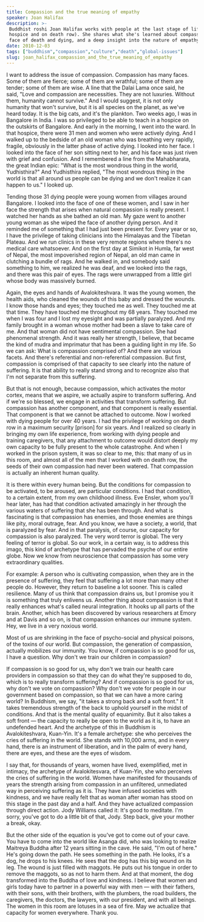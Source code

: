 ```yaml
---
title: Compassion and the true meaning of empathy
speaker: Joan Halifax
description: >-
 Buddhist roshi Joan Halifax works with people at the last stage of life (in
 hospice and on death row). She shares what she's learned about compassion in the
 face of death and dying, and a deep insight into the nature of empathy.
date: 2010-12-03
tags: ["buddhism","compassion","culture","death","global-issues"]
slug: joan_halifax_compassion_and_the_true_meaning_of_empathy
---
```


I want to address the issue of compassion. Compassion has many faces. Some of them are
fierce; some of them are wrathful; some of them are tender; some of them are wise. A line
that the Dalai Lama once said, he said, "Love and compassion are necessities. They are not
luxuries. Without them, humanity cannot survive." And I would suggest, it is not only
humanity that won't survive, but it is all species on the planet, as we've heard today. It
is the big cats, and it's the plankton. Two weeks ago, I was in Bangalore in India. I was
so privileged to be able to teach in a hospice on the outskirts of Bangalore. And early in
the morning, I went into the ward. In that hospice, there were 31 men and women who were
actively dying. And I walked up to the bedside of an old woman who was breathing very
rapidly, fragile, obviously in the latter phase of active dying. I looked into her face. I
looked into the face of her son sitting next to her, and his face was just riven with
grief and confusion. And I remembered a line from the Mahabharata, the great Indian epic:
"What is the most wondrous thing in the world, Yudhisthira?" And Yudhisthira replied, "The
most wondrous thing in the world is that all around us people can be dying and we don't
realize it can happen to us." I looked up.

Tending those 31 dying people were young women from villages around Bangalore. I looked
into the face of one of these women, and I saw in her face the strength that arises when
natural compassion is really present. I watched her hands as she bathed an old man. My gaze
went to another young woman as she wiped the face of another dying person. And it reminded
me of something that I had just been present for. Every year or so, I have the privilege
of taking clinicians into the Himalayas and the Tibetan Plateau. And we run clinics in
these very remote regions where there's no medical care whatsoever. And on the first day at
Simikot in Humla, far west of Nepal, the most impoverished region of Nepal, an old man
came in clutching a bundle of rags. And he walked in, and somebody said something to him,
we realized he was deaf, and we looked into the rags, and there was this pair of eyes. The
rags were unwrapped from a little girl whose body was massively burned.

Again, the eyes and hands of Avalokiteshvara. It was the young women, the health aids, who
cleaned the wounds of this baby and dressed the wounds. I know those hands and eyes; they
touched me as well. They touched me at that time. They have touched me throughout my 68
years. They touched me when I was four and I lost my eyesight and was partially paralyzed.
And my family brought in a woman whose mother had been a slave to take care of me. And
that woman did not have sentimental compassion. She had phenomenal strength. And it was
really her strength, I believe, that became the kind of mudra and imprimatur that has been
a guiding light in my life. So we can ask: What is compassion comprised of? And there are
various facets. And there's referential and non-referential compassion. But first,
compassion is comprised of that capacity to see clearly into the nature of suffering. It
is that ability to really stand strong and to recognize also that I'm not separate from
this suffering.

But that is not enough, because compassion, which activates the motor cortex, means that
we aspire, we actually aspire to transform suffering. And if we're so blessed, we engage
in activities that transform suffering. But compassion has another component, and that
component is really essential. That component is that we cannot be attached to outcome. Now
I worked with dying people for over 40 years. I had the privilege of working on death row
in a maximum security [prison] for six years. And I realized so clearly in bringing my own
life experience, from working with dying people and training caregivers, that any
attachment to outcome would distort deeply my own capacity to be fully present to the
whole catastrophe. And when I worked in the prison system, it was so clear to me, this:
that many of us in this room, and almost all of the men that I worked with on death row,
the seeds of their own compassion had never been watered. That compassion is actually an
inherent human quality.

It is there within every human being. But the conditions for compassion to be activated,
to be aroused, are particular conditions. I had that condition, to a certain extent, from
my own childhood illness. Eve Ensler, whom you'll hear later, has had that condition
activated amazingly in her through the various waters of suffering that she has been
through. And what is fascinating is that compassion has enemies, and those enemies are
things like pity, moral outrage, fear. And you know, we have a society, a world, that is
paralyzed by fear. And in that paralysis, of course, our capacity for compassion is also
paralyzed. The very word terror is global. The very feeling of terror is global. So our
work, in a certain way, is to address this imago, this kind of archetype that has pervaded
the psyche of our entire globe. Now we know from neuroscience that compassion has some very
extraordinary qualities.

For example: A person who is cultivating compassion, when they are in the presence of
suffering, they feel that suffering a lot more than many other people do. However, they
return to baseline a lot sooner. This is called resilience. Many of us think that
compassion drains us, but I promise you it is something that truly enlivens us. Another
thing about compassion is that it really enhances what's called neural integration. It
hooks up all parts of the brain. Another, which has been discovered by various researchers
at Emory and at Davis and so on, is that compassion enhances our immune system. Hey, we
live in a very noxious world. 

Most of us are shrinking in the face of psycho-social and physical poisons, of the toxins
of our world. But compassion, the generation of compassion, actually mobilizes our
immunity. You know, if compassion is so good for us, I have a question. Why don't we train
our children in compassion? 

If compassion is so good for us, why don't we train our health care providers in
compassion so that they can do what they're supposed to do, which is to really transform
suffering? And if compassion is so good for us, why don't we vote on compassion? Why don't
we vote for people in our government based on compassion, so that we can have a more
caring world? In Buddhism, we say, "it takes a strong back and a soft front." It takes
tremendous strength of the back to uphold yourself in the midst of conditions. And that is
the mental quality of equanimity. But it also takes a soft front — the capacity to really
be open to the world as it is, to have an undefended heart. And the archetype of this in
Buddhism is Avalokiteshvara, Kuan-Yin. It's a female archetype: she who perceives the
cries of suffering in the world. She stands with 10,000 arms, and in every hand, there is
an instrument of liberation, and in the palm of every hand, there are eyes, and these are
the eyes of wisdom.

I say that, for thousands of years, women have lived, exemplified, met in intimacy, the
archetype of Avalokitesvara, of Kuan-Yin, she who perceives the cries of suffering in the
world. Women have manifested for thousands of years the strength arising from compassion in
an unfiltered, unmediated way in perceiving suffering as it is. They have infused
societies with kindness, and we have really felt that as woman after woman has stood on
this stage in the past day and a half. And they have actualized compassion through direct
action. Jody Williams called it: It's good to meditate. I'm sorry, you've got to do a
little bit of that, Jody. Step back, give your mother a break, okay.

But the other side of the equation is you've got to come out of your cave. You have to
come into the world like Asanga did, who was looking to realize Maitreya Buddha after 12
years sitting in the cave. He said, "I'm out of here." He's going down the path. He sees
something in the path. He looks, it's a dog, he drops to his knees. He sees that the dog
has this big wound on its leg. The wound is just filled with maggots. He puts out his
tongue in order to remove the maggots, so as not to harm them. And at that moment, the dog
transformed into the Buddha of love and kindness. I believe that women and girls today have
to partner in a powerful way with men — with their fathers, with their sons, with their
brothers, with the plumbers, the road builders, the caregivers, the doctors, the lawyers,
with our president, and with all beings. The women in this room are lotuses in a sea of
fire. May we actualize that capacity for women everywhere. Thank you.

<!--
ad_duration=3.33
event="TEDWomen 2010"
external_start_time=0
has_talk_citation=0
intro_duration=11.82
is_subtitle_required="False"
is_talk_featured="True"
language="en"
language_swap="False"
native_language="en"
number_of_related_talks=6
number_of_speakers=1
number_of_subtitled_videos=35
number_of_tags=5
number_of_talk_download_languages=35
number_of_talk_more_resources=1
number_of_talk_recommendations=0
number_of_talks_take_actions=1
post_ad_duration=0.83
published_timestamp="2011-09-02 15:52:04"
recording_date="2010-12-03"
speaker_description="Author, Zen priest"
speaker_is_published=1
speaker_name="Joan Halifax"
speaker_what_others_say="She’s the most fearless person I’ve ever met."
talk_name="Compassion and the true meaning of empathy"
talks_tags=["buddhism","compassion","culture","death","global-issues"]
url_audio="https://download.ted.com/talks/JoanHalifax_2010W.mp3?apikey=acme-roadrunner"
url_photo_speaker="https://pe.tedcdn.com/images/ted/d71dab1cd6e54ec206e1a5cfe0702775efc70f4e_254x191.jpg"
url_photo_talk="https://pe.tedcdn.com/images/ted/302a7986db1ae0d38772e7585be7dfb74c8d9383_2880x1620.jpg"
url_webpage="https://www.ted.com/talks/joan_halifax_compassion_and_the_true_meaning_of_empathy"
video_type_name="TED Stage Talk"
-->